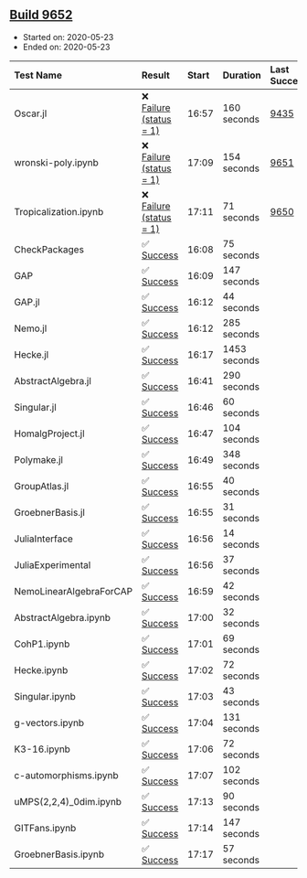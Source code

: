 ## [Build 9652](https://oscarci.mathematik.uni-kl.de/job/oscar/9652/)

* Started on: 2020-05-23
* Ended on: 2020-05-23

| Test Name    | Result | Start | Duration | Last Success | First Failure |
|:-------------|:-------|:------|:---------|:-------------|:--------------|
| Oscar.jl | ❌ [Failure (status = 1)](https://oscarci.mathematik.uni-kl.de/job/oscar/9652/artifact/logs/build-9652/Oscar.jl.log) | 16:57 | 160 seconds | [9435](https://oscarci.mathematik.uni-kl.de/job/oscar/9435/) | [9436](https://oscarci.mathematik.uni-kl.de/job/oscar/9436/) |
| wronski-poly.ipynb | ❌ [Failure (status = 1)](https://oscarci.mathematik.uni-kl.de/job/oscar/9652/artifact/logs/build-9652/wronski-poly.ipynb.log) | 17:09 | 154 seconds | [9651](https://oscarci.mathematik.uni-kl.de/job/oscar/9651/) | [9652](https://oscarci.mathematik.uni-kl.de/job/oscar/9652/) |
| Tropicalization.ipynb | ❌ [Failure (status = 1)](https://oscarci.mathematik.uni-kl.de/job/oscar/9652/artifact/logs/build-9652/Tropicalization.ipynb.log) | 17:11 | 71 seconds | [9650](https://oscarci.mathematik.uni-kl.de/job/oscar/9650/) | [9651](https://oscarci.mathematik.uni-kl.de/job/oscar/9651/) |
| CheckPackages | ✅ [Success](https://oscarci.mathematik.uni-kl.de/job/oscar/9652/artifact/logs/build-9652/CheckPackages.log) | 16:08 | 75 seconds |  |  |
| GAP | ✅ [Success](https://oscarci.mathematik.uni-kl.de/job/oscar/9652/artifact/logs/build-9652/GAP.log) | 16:09 | 147 seconds |  |  |
| GAP.jl | ✅ [Success](https://oscarci.mathematik.uni-kl.de/job/oscar/9652/artifact/logs/build-9652/GAP.jl.log) | 16:12 | 44 seconds |  |  |
| Nemo.jl | ✅ [Success](https://oscarci.mathematik.uni-kl.de/job/oscar/9652/artifact/logs/build-9652/Nemo.jl.log) | 16:12 | 285 seconds |  |  |
| Hecke.jl | ✅ [Success](https://oscarci.mathematik.uni-kl.de/job/oscar/9652/artifact/logs/build-9652/Hecke.jl.log) | 16:17 | 1453 seconds |  |  |
| AbstractAlgebra.jl | ✅ [Success](https://oscarci.mathematik.uni-kl.de/job/oscar/9652/artifact/logs/build-9652/AbstractAlgebra.jl.log) | 16:41 | 290 seconds |  |  |
| Singular.jl | ✅ [Success](https://oscarci.mathematik.uni-kl.de/job/oscar/9652/artifact/logs/build-9652/Singular.jl.log) | 16:46 | 60 seconds |  |  |
| HomalgProject.jl | ✅ [Success](https://oscarci.mathematik.uni-kl.de/job/oscar/9652/artifact/logs/build-9652/HomalgProject.jl.log) | 16:47 | 104 seconds |  |  |
| Polymake.jl | ✅ [Success](https://oscarci.mathematik.uni-kl.de/job/oscar/9652/artifact/logs/build-9652/Polymake.jl.log) | 16:49 | 348 seconds |  |  |
| GroupAtlas.jl | ✅ [Success](https://oscarci.mathematik.uni-kl.de/job/oscar/9652/artifact/logs/build-9652/GroupAtlas.jl.log) | 16:55 | 40 seconds |  |  |
| GroebnerBasis.jl | ✅ [Success](https://oscarci.mathematik.uni-kl.de/job/oscar/9652/artifact/logs/build-9652/GroebnerBasis.jl.log) | 16:55 | 31 seconds |  |  |
| JuliaInterface | ✅ [Success](https://oscarci.mathematik.uni-kl.de/job/oscar/9652/artifact/logs/build-9652/JuliaInterface.log) | 16:56 | 14 seconds |  |  |
| JuliaExperimental | ✅ [Success](https://oscarci.mathematik.uni-kl.de/job/oscar/9652/artifact/logs/build-9652/JuliaExperimental.log) | 16:56 | 37 seconds |  |  |
| NemoLinearAlgebraForCAP | ✅ [Success](https://oscarci.mathematik.uni-kl.de/job/oscar/9652/artifact/logs/build-9652/NemoLinearAlgebraForCAP.log) | 16:59 | 42 seconds |  |  |
| AbstractAlgebra.ipynb | ✅ [Success](https://oscarci.mathematik.uni-kl.de/job/oscar/9652/artifact/logs/build-9652/AbstractAlgebra.ipynb.log) | 17:00 | 32 seconds |  |  |
| CohP1.ipynb | ✅ [Success](https://oscarci.mathematik.uni-kl.de/job/oscar/9652/artifact/logs/build-9652/CohP1.ipynb.log) | 17:01 | 69 seconds |  |  |
| Hecke.ipynb | ✅ [Success](https://oscarci.mathematik.uni-kl.de/job/oscar/9652/artifact/logs/build-9652/Hecke.ipynb.log) | 17:02 | 72 seconds |  |  |
| Singular.ipynb | ✅ [Success](https://oscarci.mathematik.uni-kl.de/job/oscar/9652/artifact/logs/build-9652/Singular.ipynb.log) | 17:03 | 43 seconds |  |  |
| g-vectors.ipynb | ✅ [Success](https://oscarci.mathematik.uni-kl.de/job/oscar/9652/artifact/logs/build-9652/g-vectors.ipynb.log) | 17:04 | 131 seconds |  |  |
| K3-16.ipynb | ✅ [Success](https://oscarci.mathematik.uni-kl.de/job/oscar/9652/artifact/logs/build-9652/K3-16.ipynb.log) | 17:06 | 72 seconds |  |  |
| c-automorphisms.ipynb | ✅ [Success](https://oscarci.mathematik.uni-kl.de/job/oscar/9652/artifact/logs/build-9652/c-automorphisms.ipynb.log) | 17:07 | 102 seconds |  |  |
| uMPS(2,2,4)_0dim.ipynb | ✅ [Success](https://oscarci.mathematik.uni-kl.de/job/oscar/9652/artifact/logs/build-9652/uMPS-2-2-4-_0dim.ipynb.log) | 17:13 | 90 seconds |  |  |
| GITFans.ipynb | ✅ [Success](https://oscarci.mathematik.uni-kl.de/job/oscar/9652/artifact/logs/build-9652/GITFans.ipynb.log) | 17:14 | 147 seconds |  |  |
| GroebnerBasis.ipynb | ✅ [Success](https://oscarci.mathematik.uni-kl.de/job/oscar/9652/artifact/logs/build-9652/GroebnerBasis.ipynb.log) | 17:17 | 57 seconds |  |  |
